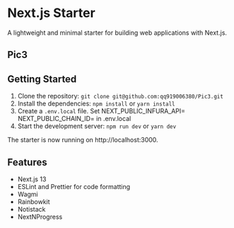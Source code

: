 # Next.js Starter

A lightweight and minimal starter for building web applications with Next.js.

## Pic3


## Getting Started

1. Clone the repository: `git clone git@github.com:qq919006380/Pic3.git`
2. Install the dependencies: `npm install` or `yarn install`
3. Create a `.env.local` file. Set NEXT_PUBLIC_INFURA_API=<infura api key> NEXT_PUBLIC_CHAIN_ID=<the chain id interacted> in .env.local
4. Start the development server: `npm run dev` or `yarn dev`

The starter is now running on http://localhost:3000.

## Features
  
- Next.js 13
- ESLint and Prettier for code formatting
- Wagmi
- Rainbowkit
- Notistack
- NextNProgress

 
